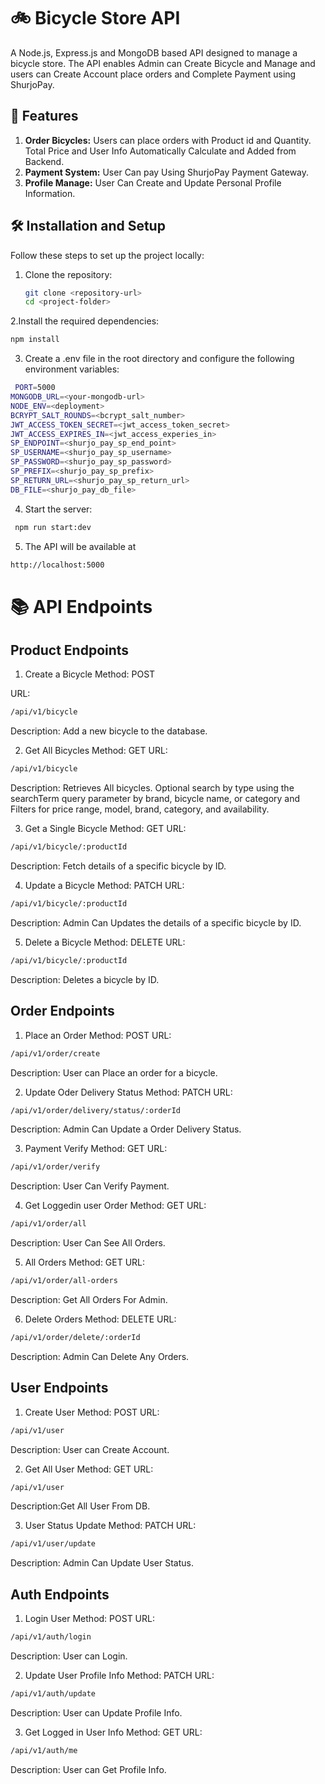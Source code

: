 # 🚲 Bicycle Store API

A Node.js, Express.js and MongoDB based API designed to manage a bicycle store. The API enables Admin can Create Bicycle and Manage and users can Create Account place orders and Complete Payment using ShurjoPay.


## 🚀 Features

1. **Order Bicycles:** Users can place orders with Product id and Quantity. Total Price and User Info Automatically Calculate and Added from Backend.
2. **Payment System:** User Can pay Using ShurjoPay Payment Gateway.
3. **Profile Manage:** User Can Create and Update Personal Profile Information.

## 🛠️ Installation and Setup

Follow these steps to set up the project locally:

1. Clone the repository:

   ```bash
   git clone <repository-url>
   cd <project-folder>
   ```

2.Install the required dependencies:

```bash
npm install
```

3. Create a .env file in the root directory and configure the following environment variables:

```bash
 PORT=5000
MONGODB_URL=<your-mongodb-url>
NODE_ENV=<deployment>
BCRYPT_SALT_ROUNDS=<bcrypt_salt_number>
JWT_ACCESS_TOKEN_SECRET=<jwt_access_token_secret>
JWT_ACCESS_EXPIRES_IN=<jwt_access_experies_in>
SP_ENDPOINT=<shurjo_pay_sp_end_point>
SP_USERNAME=<shurjo_pay_sp_username>
SP_PASSWORD=<shurjo_pay_sp_password>
SP_PREFIX=<shurjo_pay_sp_prefix>
SP_RETURN_URL=<shurjo_pay_sp_return_url>
DB_FILE=<shurjo_pay_db_file>
```

4. Start the server:

```bash
 npm run start:dev
```

5. The API will be available at

```bash
http://localhost:5000
```

# 📚 API Endpoints

## Product Endpoints

1. Create a Bicycle
   Method: POST

URL:

```bash
/api/v1/bicycle
```

Description: Add a new bicycle to the database.

2. Get All Bicycles
   Method: GET
   URL:

```bash
/api/v1/bicycle
```

Description: Retrieves All bicycles. Optional search by type using the searchTerm query parameter by brand, bicycle name, or category and Filters for price range, model, brand, category, and availability.

3. Get a Single Bicycle
   Method: GET
   URL:

```bash
/api/v1/bicycle/:productId
```

Description: Fetch details of a specific bicycle by ID.

4. Update a Bicycle
   Method: PATCH
   URL:

```bash
/api/v1/bicycle/:productId
```

Description: Admin Can Updates the details of a specific bicycle by ID.

5. Delete a Bicycle
   Method: DELETE
   URL:

```bash
/api/v1/bicycle/:productId
```

Description: Deletes a bicycle by ID.


## Order Endpoints

1. Place an Order
   Method: POST
   URL:

```bash
/api/v1/order/create
```

Description: User can Place an order for a bicycle.


2. Update Oder Delivery Status
   Method: PATCH
   URL:

```bash
/api/v1/order/delivery/status/:orderId
```

Description: Admin Can Update a Order Delivery Status.


3. Payment Verify
   Method: GET
   URL:

```bash
/api/v1/order/verify
```

Description: User Can Verify Payment.

4. Get Loggedin user Order
   Method: GET
   URL:

```bash
/api/v1/order/all
```

Description: User Can See All Orders.

5. All Orders
   Method: GET
   URL:

```bash
/api/v1/order/all-orders
```

Description: Get All Orders For Admin.


6. Delete Orders
   Method: DELETE
   URL:

```bash
/api/v1/order/delete/:orderId
```

Description: Admin Can Delete Any Orders.


## User Endpoints

1. Create User
   Method: POST
   URL:

```bash
/api/v1/user
```

Description: User can Create Account.

2. Get All User
   Method: GET
   URL:

```bash
/api/v1/user
```

Description:Get All User From  DB.


3. User Status Update
   Method: PATCH
   URL:

```bash
/api/v1/user/update
```

Description: Admin Can Update User Status.



## Auth Endpoints

1. Login User
   Method: POST
   URL:

```bash
/api/v1/auth/login
```

Description: User can Login.


2. Update User Profile Info
   Method: PATCH
   URL:

```bash
/api/v1/auth/update
```

Description: User can Update Profile Info.

3. Get Logged in User Info
   Method: GET
   URL:

```bash
/api/v1/auth/me
```

Description: User can Get Profile Info.